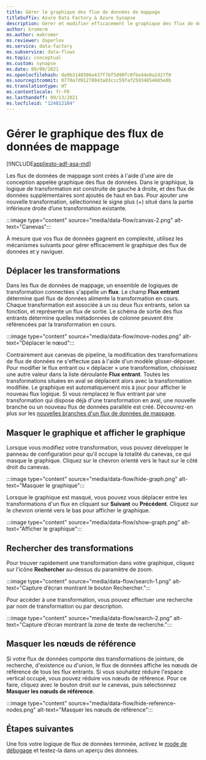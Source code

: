 ```yaml
---
title: Gérer le graphique des flux de données de mappage
titleSuffix: Azure Data Factory & Azure Synapse
description: Gérer et modifier efficacement le graphique des flux de données de mappage
author: kromerm
ms.author: makromer
ms.reviewer: daperlov
ms.service: data-factory
ms.subservice: data-flows
ms.topic: conceptual
ms.custom: synapse
ms.date: 09/09/2021
ms.openlocfilehash: da9b3148506e437f7bf5d90fc0fbe44e0a2d27f0
ms.sourcegitcommit: 0770a7d91278043a83ccc597af25934854605e8b
ms.translationtype: HT
ms.contentlocale: fr-FR
ms.lasthandoff: 09/13/2021
ms.locfileid: "124812104"
---
```

# <a name="managing-the-mapping-data-flow-graph"></a>Gérer le graphique des flux de données de mappage

[!INCLUDE[appliesto-adf-asa-md](includes/appliesto-adf-asa-md.md)]

Les flux de données de mappage sont créés à l'aide d'une aire de conception appelée graphique des flux de données. Dans le graphique, la logique de transformation est construite de gauche à droite, et des flux de données supplémentaires sont ajoutés de haut en bas. Pour ajouter une nouvelle transformation, sélectionnez le signe plus (+) situé dans la partie inférieure droite d’une transformation existante.

:::image type="content" source="media/data-flow/canvas-2.png" alt-text="Canevas":::

À mesure que vos flux de données gagnent en complexité, utilisez les mécanismes suivants pour gérer efficacement le graphique des flux de données et y naviguer. 

## <a name="moving-transformations"></a>Déplacer les transformations

Dans les flux de données de mappage, un ensemble de logiques de transformation connectées s'appelle un **flux**. Le champ **Flux entrant** détermine quel flux de données alimente la transformation en cours. Chaque transformation est associée à un ou deux flux entrants, selon sa fonction, et représente un flux de sortie. Le schéma de sortie des flux entrants détermine quelles métadonnées de colonne peuvent être référencées par la transformation en cours.

:::image type="content" source="media/data-flow/move-nodes.png" alt-text="Déplacer le nœud":::

Contrairement aux canevas de pipeline, la modification des transformations de flux de données ne s'effectue pas à l'aide d'un modèle glisser-déposer. Pour modifier le flux entrant ou « déplacer » une transformation, choisissez une autre valeur dans la liste déroulante **Flux entrant**. Toutes les transformations situées en aval se déplacent alors avec la transformation modifiée. Le graphique est automatiquement mis à jour pour afficher le nouveau flux logique. Si vous remplacez le flux entrant par une transformation qui dispose déjà d'une transformation en aval, une nouvelle branche ou un nouveau flux de données parallèle est créé. Découvrez-en plus sur les [nouvelles branches d'un flux de données de mappage](data-flow-new-branch.md).

## <a name="hide-graph-and-show-graph"></a>Masquer le graphique et afficher le graphique

Lorsque vous modifiez votre transformation, vous pouvez développer le panneau de configuration pour qu'il occupe la totalité du canevas, ce qui masque le graphique. Cliquez sur le chevron orienté vers le haut sur le côté droit du canevas.

:::image type="content" source="media/data-flow/hide-graph.png" alt-text="Masquer le graphique":::

Lorsque le graphique est masqué, vous pouvez vous déplacer entre les transformations d'un flux en cliquant sur **Suivant** ou **Précédent**. Cliquez sur le chevron orienté vers le bas pour afficher le graphique.

:::image type="content" source="media/data-flow/show-graph.png" alt-text="Afficher le graphique":::

## <a name="searching-for-transformations"></a>Rechercher des transformations

Pour trouver rapidement une transformation dans votre graphique, cliquez sur l'icône **Rechercher** au-dessus du paramètre de zoom.

:::image type="content" source="media/data-flow/search-1.png" alt-text="Capture d’écran montrant le bouton Rechercher.":::

Pour accéder à une transformation, vous pouvez effectuer une recherche par nom de transformation ou par description.

:::image type="content" source="media/data-flow/search-2.png" alt-text="Capture d’écran montrant la zone de texte de recherche.":::

## <a name="hide-reference-nodes"></a>Masquer les nœuds de référence

Si votre flux de données comporte des transformations de jointure, de recherche, d'existence ou d'union, le flux de données affiche les nœuds de référence de tous les flux entrants. Si vous souhaitez réduire l'espace vertical occupé, vous pouvez réduire vos nœuds de référence. Pour ce faire, cliquez avec le bouton droit sur le canevas, puis sélectionnez **Masquer les nœuds de référence**.

:::image type="content" source="media/data-flow/hide-reference-nodes.png" alt-text="Masquer les nœuds de référence":::

## <a name="next-steps"></a>Étapes suivantes

Une fois votre logique de flux de données terminée, activez le [mode de débogage](concepts-data-flow-debug-mode.md) et testez-la dans un aperçu des données.
